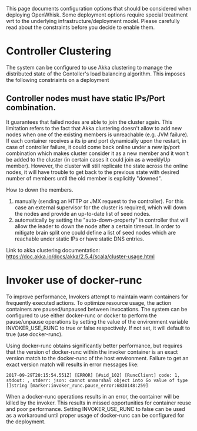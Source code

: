 This page documents configuration options that should be considered when deploying OpenWhisk. Some deployment options require special treatment wrt to the underlying infrastructure/deployment model. Please carefully read about the constraints before you decide to enable them.

# Controller Clustering

The system can be configured to use Akka clustering to manage the distributed state of the Contoller's load balancing algorithm.  This imposes the following constriaints on a deployment


## Controller nodes must have static IPs/Port combination.

It guarantees that failed nodes are able to join the cluster again.
This limitation refers to the fact that Akka clustering doesn't allow to add new nodes when one of the existing members is unreachable (e.g. JVM failure). If each container receives a its ip and port dynamically upon the restart, in case of controller failure, it could come back online under a new ip/port combination which makes cluster consider it as a new member and it won't be added to the cluster (in certain cases it could join as a weeklyUp member). However, the cluster will still replicate the state across the online nodes, it will have trouble to get back to the previous state with desired number of members until the old member is explicitly "downed".

How to down the members.
1. manually (sending an HTTP or JMX request to the controller). For this case an external supervisor for the cluster is required, which will down the nodes and provide an up-to-date list of seed nodes.
2. automatically by setting the "auto-down-property" in controller that will allow the leader to down the node after a certain timeout. In order to mitigate brain split one could define a list of seed nodes which are reachable under static IPs or have static DNS entries.

Link to akka clustering documentation:
https://doc.akka.io/docs/akka/2.5.4/scala/cluster-usage.html

# Invoker use of docker-runc

To improve performance, Invokers attempt to maintain warm containers for frequently executed actions. To optimize resource usage, the action containers are paused/unpaused between invocations.  The system can be configured to use either docker-runc or docker to perform the pause/unpause operations by setting the value of the environment variable INVOKER_USE_RUNC to true or false respectively. If not set, it will default to true (use docker-runc).

Using docker-runc obtains significantly better performance, but requires that the version of docker-runc within the invoker container is an exact version match to the docker-runc of the host environment.  Failure to get an exact version match will results in error messages like:
```
2017-09-29T20:15:54.551Z] [ERROR] [#sid_102] [RuncClient] code: 1, stdout: , stderr: json: cannot unmarshal object into Go value of type []string [marker:invoker_runc.pause_error:6830148:259]
```
When a docker-runc operations results in an error, the container will be killed by the invoker.  This results in missed opportunities for container reuse and poor performance.  Setting INVOKER_USE_RUNC to false can be used as a workaround until proper usage of docker-runc can be configured for the deployment.
